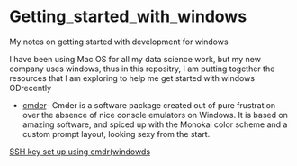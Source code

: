 # Getting_started_with_windows
My notes on getting started with development for windows

I have been using Mac OS for all my data science work, but my new company uses windows, thus in this repositry, I am putting together the resources that I am exploring to help me get started with windows ODrecently 

* [cmder](http://cmder.net/)- Cmder is a software package created out of pure frustration over the absence of nice console emulators on Windows. It is based on amazing software, and spiced up with the Monokai color scheme and a custom prompt layout, looking sexy from the start.

[SSH key set up using cmdr(windowds](https://www.youtube.com/watch?v=Stt-Mk5CGxE)
